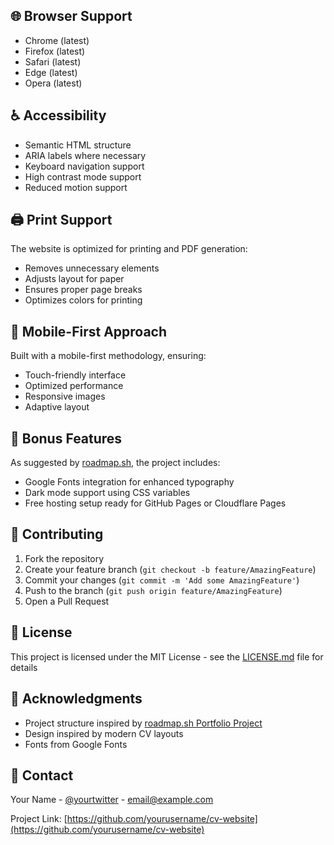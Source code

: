 
## 🌐 Browser Support

- Chrome (latest)
- Firefox (latest)
- Safari (latest)
- Edge (latest)
- Opera (latest)

## ♿ Accessibility

- Semantic HTML structure
- ARIA labels where necessary
- Keyboard navigation support
- High contrast mode support
- Reduced motion support

## 🖨️ Print Support

The website is optimized for printing and PDF generation:
- Removes unnecessary elements
- Adjusts layout for paper
- Ensures proper page breaks
- Optimizes colors for printing

## 📱 Mobile-First Approach

Built with a mobile-first methodology, ensuring:
- Touch-friendly interface
- Optimized performance
- Responsive images
- Adaptive layout

## 🌟 Bonus Features

As suggested by [roadmap.sh](https://roadmap.sh/projects/portfolio-website), the project includes:
- Google Fonts integration for enhanced typography
- Dark mode support using CSS variables
- Free hosting setup ready for GitHub Pages or Cloudflare Pages

## 🤝 Contributing

1. Fork the repository
2. Create your feature branch (`git checkout -b feature/AmazingFeature`)
3. Commit your changes (`git commit -m 'Add some AmazingFeature'`)
4. Push to the branch (`git push origin feature/AmazingFeature`)
5. Open a Pull Request

## 📝 License

This project is licensed under the MIT License - see the [LICENSE.md](LICENSE.md) file for details

## 👏 Acknowledgments

- Project structure inspired by [roadmap.sh Portfolio Project](https://roadmap.sh/projects/portfolio-website)
- Design inspired by modern CV layouts
- Fonts from Google Fonts

## 📧 Contact

Your Name - [@yourtwitter](https://twitter.com/yourtwitter) - email@example.com

Project Link: [https://github.com/yourusername/cv-website](https://github.com/yourusername/cv-website)